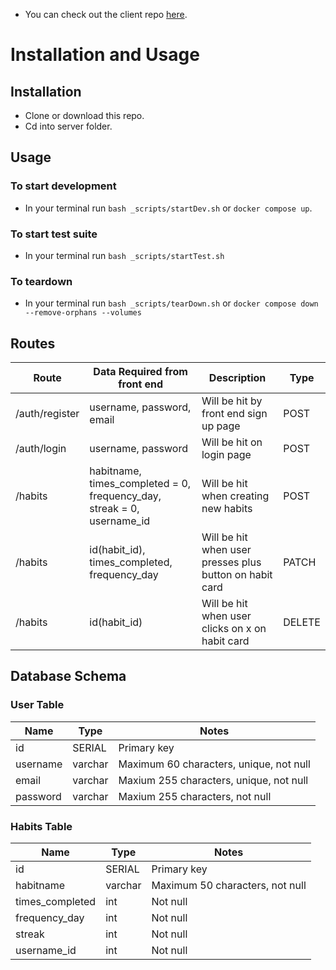 - You can check out the client repo [here](https://github.com/The-Br0grammer/client).

# Installation and Usage

## Installation

- Clone or download this repo.
- Cd into server folder.

## Usage

### To start development

- In your terminal run `bash _scripts/startDev.sh` or `docker compose up`.

### To start test suite

- In your terminal run `bash _scripts/startTest.sh`

### To teardown

- In your terminal run `bash _scripts/tearDown.sh` or `docker compose down --remove-orphans --volumes`

## Routes

| Route          | Data Required from front end                                           | Description                                             | Type   |
| -------------- | ---------------------------------------------------------------------- | ------------------------------------------------------- | ------ |
| /auth/register | username, password, email                                              | Will be hit by front end sign up page                   | POST   |
| /auth/login    | username, password                                                     | Will be hit on login page                               | POST   |
| /habits        | habitname, times_completed = 0, frequency_day, streak = 0, username_id | Will be hit when creating new habits                    | POST   |
| /habits        | id(habit_id), times_completed, frequency_day                           | Will be hit when user presses plus button on habit card | PATCH  |
| /habits        | id(habit_id)                                                           | Will be hit when user clicks on x on habit card         | DELETE |

## Database Schema

### User Table

| Name     | Type    | Notes                                   |
| -------- | ------- | --------------------------------------- |
| id       | SERIAL  | Primary key                             |
| username | varchar | Maximum 60 characters, unique, not null |
| email    | varchar | Maxium 255 characters, unique, not null |
| password | varchar | Maxium 255 characters, not null         |

### Habits Table

| Name            | Type    | Notes                           |
| --------------- | ------- | ------------------------------- |
| id              | SERIAL  | Primary key                     |
| habitname       | varchar | Maximum 50 characters, not null |
| times_completed | int     | Not null                        |
| frequency_day   | int     | Not null                        |
| streak          | int     | Not null                        |
| username_id     | int     | Not null                        |
